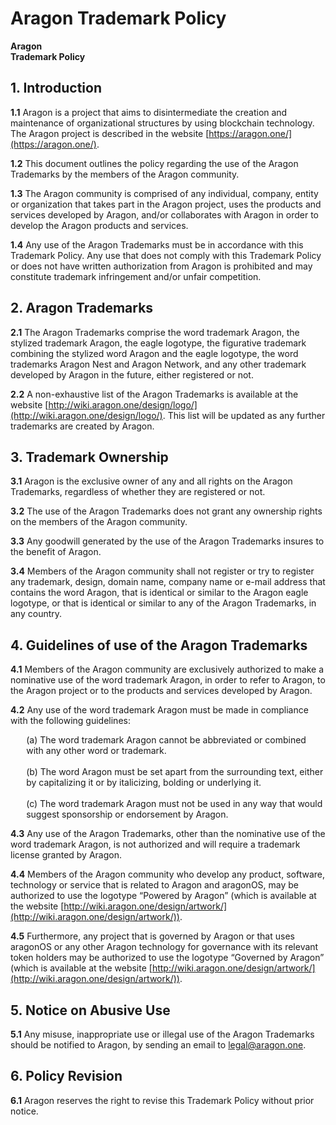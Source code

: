 # Aragon Trademark Policy

**Aragon**  
**Trademark Policy**
</center>

## 1. Introduction

**1.1** Aragon is a project that aims to disintermediate the creation and maintenance of organizational structures by using blockchain technology. The Aragon project is described in the website [https://aragon.one/](https://aragon.one/).

**1.2** This document outlines the policy regarding the use of the Aragon Trademarks by the members of the Aragon community.

**1.3** The Aragon community is comprised of any individual, company, entity or organization that takes part in the Aragon project, uses the products and services developed by Aragon, and/or collaborates with Aragon in order to develop the Aragon products and services.

**1.4** Any use of the Aragon Trademarks must be in accordance with this Trademark Policy. Any use that does not comply with this Trademark Policy or does not have written authorization from Aragon is prohibited and may constitute trademark infringement and/or unfair competition.

## 2. Aragon Trademarks

**2.1** The Aragon Trademarks comprise the word trademark Aragon, the stylized trademark Aragon, the eagle logotype, the figurative trademark combining the stylized word Aragon and the eagle logotype, the word trademarks Aragon Nest and Aragon Network, and any other trademark developed by Aragon in the future, either registered or not.

**2.2** A non-exhaustive list of the Aragon Trademarks is available at the website [http://wiki.aragon.one/design/logo/](http://wiki.aragon.one/design/logo/). This list will be updated as any further trademarks are created by Aragon.

## 3. Trademark Ownership

**3.1** Aragon is the exclusive owner of any and all rights on the Aragon Trademarks, regardless of whether they are registered or not.

**3.2** The use of the Aragon Trademarks does not grant any ownership rights on the members of the Aragon community.

**3.3** Any goodwill generated by the use of the Aragon Trademarks insures to the benefit of Aragon.

**3.4** Members of the Aragon community shall not register or try to register any trademark, design, domain name, company name or e-mail address that contains the word Aragon, that is identical or similar to the Aragon eagle logotype, or that is identical or similar to any of the Aragon Trademarks, in any country.

## 4. Guidelines of use of the Aragon Trademarks

**4.1** Members of the Aragon community are exclusively authorized to make a nominative use of the word trademark Aragon, in order to refer to Aragon, to the Aragon project or to the products and services developed by Aragon.

**4.2** Any use of the word trademark Aragon must be made in compliance with the following guidelines:

<p style="margin-left: 5%">(a) The word trademark Aragon cannot be abbreviated or combined with any other word or trademark.<br>
    <br>
    (b) The word Aragon must be set apart from the surrounding text, either by capitalizing it or by italicizing, bolding or underlying it.<br>
    <br>
    (c) The word trademark Aragon must not be used in any way that would suggest sponsorship or endorsement by Aragon.</p>

**4.3** Any use of the Aragon Trademarks, other than the nominative use of the word trademark Aragon, is not authorized and will require a trademark license granted by Aragon.

**4.4** Members of the Aragon community who develop any product, software, technology or service that is related to Aragon and aragonOS, may be authorized to use the logotype “Powered by Aragon” (which is available at the website [http://wiki.aragon.one/design/artwork/](http://wiki.aragon.one/design/artwork/)).

**4.5** Furthermore, any project that is governed by Aragon or that uses aragonOS or any other Aragon technology for governance with its relevant token holders may be authorized to use the logotype “Governed by Aragon” (which is available at the website [http://wiki.aragon.one/design/artwork/](http://wiki.aragon.one/design/artwork/)).

## 5. Notice on Abusive Use

**5.1** Any misuse, inappropriate use or illegal use of the Aragon Trademarks should be notified to Aragon, by sending an email to legal@aragon.one.

## 6. Policy Revision

**6.1** Aragon reserves the right to revise this Trademark Policy without prior notice.
